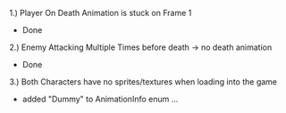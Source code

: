 
1.) Player On Death Animation is stuck on Frame 1
- Done


2.) Enemy Attacking Multiple Times before death -> no death animation
- Done

3.) Both Characters have no sprites/textures when loading into the game
- added "Dummy" to AnimationInfo enum ...
